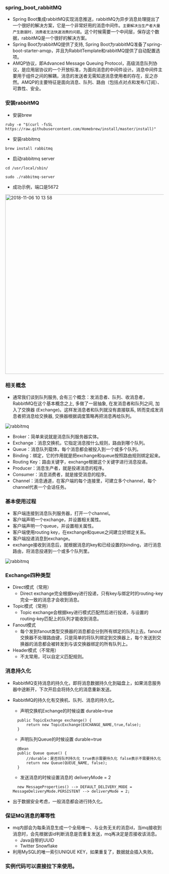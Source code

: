 ### spring_boot_rabbitMQ 
- Spring Boot集成rabbitMQ实现消息推送，rabbitMQ为异步消息处理提出了一个很好的解决方案，它是一个非常好用的消息中间件。`主要解决当生产者大量产生数据时，消费者无法快速消费的问题`。这个时候需要一个中间层，保存这个数据，rabbitMQ是一个很好的解决方案。
- Spring Boot为rabbitMQ提供了支持, Spring Boot为rabbitMQ准备了spring-boot-starter-amqp，并且为RabbitTemplate和rabbitMQ提供了自动配置选项。
- AMQP协议，即Advanced Message Queuing Protocol，高级消息队列协议，是应用层协议的一个开放标准，为面向消息的中间件设计。消息中间件主要用于组件之间的解耦，消息的发送者无需知道消息使用者的存在，反之亦然。AMQP的主要特征是面向消息、队列、路由（包括点对点和发布/订阅）、可靠性、安全。
 ### 安装rabbitMQ 
- 安装brew

 `ruby -e "$(curl -fsSL https://raw.githubusercontent.com/Homebrew/install/master/install)"`
 
 - 安装rabbitmq
 
 `brew install rabbitmq`
 
 - 启动rabbitmq server
 
 `cd /usr/local/sbin/`
 
 `sudo ./rabbitmq-server`
 
 - 成功示例，端口是5672
 
 <img width="569" alt="2018-11-06 10 13 58" src="https://user-images.githubusercontent.com/17539174/48038738-e789ea80-e1ac-11e8-9b6b-681ff9f21e16.png">
 
 ### 相关概念
- 通常我们谈到队列服务, 会有三个概念：发消息者、队列、收消息者，RabbitMQ在这个基本概念之上, 多做了一层抽象, 在发消息者和队列之间, 加入了交换器 (Exchange)。这样发消息者和队列就没有直接联系, 转而变成发消息者把消息给交换器, 交换器根据调度策略再把消息再给队列。
 
 ![rabbitmq](https://user-images.githubusercontent.com/17539174/48039609-7fd59e80-e1b0-11e8-8a08-b7dd40ed8538.png)
 
- Broker：简单来说就是消息队列服务器实体。
- Exchange：消息交换机，它指定消息按什么规则，路由到哪个队列。
- Queue：消息队列载体，每个消息都会被投入到一个或多个队列。
- Binding：绑定，它的作用就是把exchange和queue按照路由规则绑定起来。
- Routing Key：路由关键字，exchange根据这个关键字进行消息投递。
- Producer：消息生产者，就是投递消息的程序。
- Consumer：消息消费者，就是接受消息的程序。
- Channel：消息通道，在客户端的每个连接里，可建立多个channel，每个channel代表一个会话任务。

 ### 基本使用过程
 
- 客户端连接到消息队列服务器，打开一个channel。
- 客户端声明一个exchange，并设置相关属性。
- 客户端声明一个queue，并设置相关属性。
- 客户端使用routing key，在exchange和queue之间建立好绑定关系。
- 客户端投递消息到exchange。
- exchange接收到消息后，就根据消息的key和已经设置的binding，进行消息路由，将消息投递到一个或多个队列里。

 ![rabbitmq](https://user-images.githubusercontent.com/17539174/48040049-5f0e4880-e1b2-11e8-87ce-ba56f90007b5.jpg)
 
 ### Exchange四种类型
 
- Direct模式（常用）
  - Direct exchange完全根据key进行投递，只有key与绑定时的routing-key完全一致的消息才会收到消息。
- Topic模式（常用）
  - Topic exchange会根据key进行模式匹配然后进行投递，与设置的routing-key匹配上的队列才能收到消息。
- Fanout模式
  - 每个发到fanout类型交换器的消息都会分到所有绑定的队列上去。fanout交换器不处理路由键，只是简单的将队列绑定到交换器上，每个发送到交换器的消息都会被转发到与该交换器绑定的所有队列上。
- Header模式（不常用）
  - 不太常用，可以自定义匹配规则。
  
### 消息持久化
- RabbitMQ支持消息的持久化，即将消息数据持久化到磁盘上，如果消息服务器中途断开，下次开启会将持久化的消息重新发送。
- RabbitMQ的持久化有交换机、队列、消息的持久化。
  - 声明交换机Exchange的时候设置 durable=true
  
  ```
    public TopicExchange exchange() {
        return new TopicExchange(EXCHANGE_NAME,true,false);
    }
  ```
   - 声明队列Queue的时候设置 durable=true
  
  ```
    @Bean
    public Queue queue() {
        //durable：是否将队列持久化 true表示需要持久化 false表示不需要持久化
        return new Queue(QUEUE_NAME, false);
    }
  ```
     - 发送消息的时候设置消息的 deliveryMode = 2
  
  ```
    new MessageProperties() --> DEFAULT_DELIVERY_MODE = MessageDeliveryMode.PERSISTENT --> deliveryMode = 2;
  ```
    
- 出于数据安全考虑，一般消息都会进行持久化。

### 保证MQ消息的幂等性
- mq内部会为每条消息生成一个全局唯一、与业务无关的消息id，当mq接收到消息时，会先根据该id判断消息是否重复发送，mq再决定是否接收该消息。
  - Java自带的UUID
  - Twitter Snowflake
- 利用MySQL的唯一索引UNIQUE KEY，如果重复了，数据就会插入失败。

### 实例代码可以直接拉下来使用。
